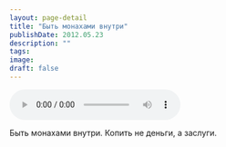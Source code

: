 ```yaml
---
layout: page-detail
title: "Быть монахами внутри"
publishDate: 2012.05.23
description: ""
tags:
image:
draft: false
---
```


<audio title="2012.05.23 - Быть монахами внутри.mp3" src="/upload/iblock/ecd/ecd7b45c1d8712c095d6e1670b6c0ae0.mp3" controls=""></audio>

 Быть монахами внутри. Копить не деньги, а заслуги. 

  
